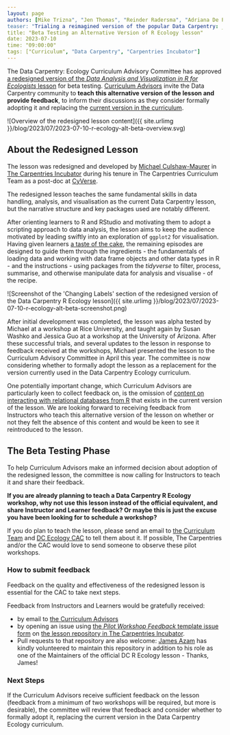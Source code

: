 ```yaml
---
layout: page
authors: [Mike Trizna", "Jen Thomas", "Reinder Radersma", "Adriana De Palma", "Sichong Peng", "Michael Culshaw-Maurer", "Toby Hodges", "Erin Becker"]
teaser: "Trialing a reimagined version of the popular Data Carpentry: _Data Analysis and Visualization in R for Ecologists_ lesson."
title: "Beta Testing an Alternative Version of R Ecology lesson"
date: 2023-07-10
time: "09:00:00"
tags: ["Curriculum", "Data Carpentry", "Carpentries Incubator"]
---
```


The Data Carpentry: Ecology Curriculum Advisory Committee has approved 
[a redesigned version of the _Data Analysis and Visualization in R for Ecologists_ lesson][r-ecology-alt]
for beta testing.
[Curriculum Advisors][curriculum-advisors] invite the Data Carpentry community to 
**teach this alternative version of the lesson and provide feedback**,
to inform their discussions as they consider formally adopting it and replacing the [current version in the curriculum][r-ecology-current].

![Overview of the redesigned lesson content]({{ site.urlimg }}/blog/2023/07/2023-07-10-r-ecology-alt-beta-overview.svg)

## About the Redesigned Lesson
The lesson was redesigned and developed by [Michael Culshaw-Maurer][mcm]
in [The Carpentries Incubator][incubator]
during his tenure in The Carpentries Curriculum Team
as a post-doc at [CyVerse][cyverse].

The redesigned lesson teaches the same fundamental skills in data handling, analysis, and visualisation
as the current Data Carpentry lesson,
but the narrative structure and key packages used are notably different.

After orienting learners to R and RStudio 
and motivating them to adopt a scripting approach to data analysis,
the lesson aims to keep the audience motivated by
leading swiftly into an exploration of `ggplot2` for visualisation.
Having given learners [a taste of the cake][ccmcr19-keynote],
the remaining episodes are designed to guide them through 
the ingredients - the fundamentals of loading data and working with data frame objects and other data types in R -
and the instructions - using packages from the _tidyverse_ to filter, process, summarise, and otherwise manipulate data for analysis and visualise -
of the recipe.

![Screenshot of the 'Changing Labels' section of the redesigned version of the Data Carpentry R Ecology lesson]({{ site.urlimg }}/blog/2023/07/2023-07-10-r-ecology-alt-beta-screenshot.png)

After initial development was completed, 
the lesson was alpha tested by Michael at a workshop at Rice University,
and taught again by Susan Washko and Jessica Guo at a workshop at the University of Arizona.
After these successful trials, and several updates to the lesson in response to feedback received at the workshops,
Michael presented the lesson to the Curriculum Advisory Committee in April this year.
The committee is now considering whether to formally adopt the lesson 
as a replacement for the version currently used in the Data Carpentry Ecology curriculum. 

One potentially important change, which Curriculum Advisors are particularly keen to collect feedback on,
is the omission of [content on interacting with relational databases from R][r-ecology-sql]
that exists in the current version of the lesson.
We are looking forward to receiving feedback from Instructors who teach this alternative version of the lesson
on whether or not they felt the absence of this content 
and would be keen to see it reintroduced to the lesson.


## The Beta Testing Phase
To help Curriculum Advisors make an informed decision about adoption of the redesigned lesson,
the committee is now calling for Instructors to teach it and share their feedback.

**If you are already planning to teach a Data Carpentry R Ecology workshop,
why not use this lesson instead of the official equivalent,
and share Instructor and Learner feedback?
Or maybe this is just the excuse you have been looking for to schedule a workshop?**

If you do plan to teach the lesson, 
please send an email to [the Curriculum Team](mailto:curriculum@carpentries.org) 
and [DC Ecology CAC](mailto:curriculum-advisors-ecology@lists.carpentries.org) 
to tell them about it.
If possible, The Carpentries and/or the CAC would love to send someone to observe these pilot workshops.

### How to submit feedback
Feedback on the quality and effectiveness of the redesigned lesson is essential for the CAC to take next steps.

Feedback from Instructors and Learners would be gratefully received: 

- by email to [the Curriculum Advisors](mailto:curriculum-advisors-ecology@lists.carpentries.org)
- by opening an issue using [the _Pilot Workshop Feedback_ template issue form][pilot-workshop-feedback-issue]
on [the lesson repository in The Carpentries Incubator][r-ecology-alt-repo].
- Pull requests to that repository are also welcome:
  [James Azam][james] has kindly volunteered to maintain this repository 
  in addition to his role as one of the Maintainers of the official DC R Ecology lesson - Thanks, James!

### Next Steps
If the Curriculum Advisors receive sufficient feedback on the lesson
(feedback from a minimum of two workshops will be required, but more is desirable),
the committee will review that feedback and consider whether to formally adopt it,
replacing the current version in the Data Carpentry Ecology curriculum.


[ccmcr19-keynote]: https://www.youtube.com/watch?v=fQ4t7p6ZXDg
[curriculum-advisors]: https://carpentries.org/curriculum-advisors/
[cyverse]: https://www.cyverse.org/
[incubator]: https://carpentries-incubator.org/
[james]: https://github.com/jamesmbaazam
[mcm]: https://www.michaelc-m.com/
[pilot-workshop-feedback-issue]: https://github.com/carpentries-incubator/R-ecology-lesson-alternative/issues/new?assignees=&labels=type%3Adiscussion&projects=&template=pilot_workshop_feedback.yml&title=%5BPilot+workshop+feedback%5D%3A+
[r-ecology-alt]: https://carpentries-incubator.github.io/R-ecology-lesson-alternative/
[r-ecology-alt-repo]: https://github.com/carpentries-incubator/R-ecology-lesson-alternative
[r-ecology-current]: https://datacarpentry.org/R-ecology-lesson
[r-ecology-sql]: https://datacarpentry.org/R-ecology-lesson/05-r-and-databases.html
